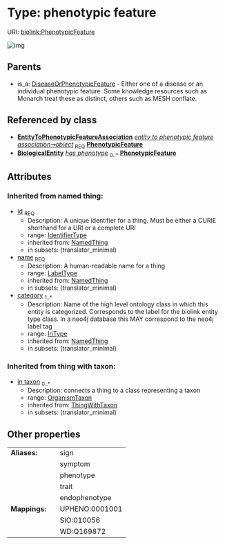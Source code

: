 
# Type: phenotypic feature




URI: [biolink:PhenotypicFeature](https://w3id.org/biolink/vocab/PhenotypicFeature)


![img](http://yuml.me/diagram/nofunky;dir:TB/class/[OrganismTaxon]<in%20taxon(i)%200..*-%20[PhenotypicFeature&#124;id(i):identifier_type;name(i):label_type;category(i):iri_type%20%2B],[EntityToPhenotypicFeatureAssociation]-%20object%201..1>[PhenotypicFeature],[DiseaseOrPhenotypicFeature]^-[PhenotypicFeature],[OrganismTaxon],[NamedThing],[MolecularEntity],[EntityToPhenotypicFeatureAssociation],[DiseaseOrPhenotypicFeature],[BiologicalEntity])

## Parents

 *  is_a: [DiseaseOrPhenotypicFeature](DiseaseOrPhenotypicFeature.md) - Either one of a disease or an individual phenotypic feature. Some knowledge resources such as Monarch treat these as distinct, others such as MESH conflate.

## Referenced by class

 *  **[EntityToPhenotypicFeatureAssociation](EntityToPhenotypicFeatureAssociation.md)** *[entity to phenotypic feature association➞object](entity_to_phenotypic_feature_association_object.md)*  <sub>REQ</sub>  **[PhenotypicFeature](PhenotypicFeature.md)**
 *  **[BiologicalEntity](BiologicalEntity.md)** *[has phenotype](has_phenotype.md)*  <sub>0..*</sub>  **[PhenotypicFeature](PhenotypicFeature.md)**

## Attributes


### Inherited from named thing:

 * [id](id.md)  <sub>REQ</sub>
    * Description: A unique identifier for a thing. Must be either a CURIE shorthand for a URI or a complete URI
    * range: [IdentifierType](types/IdentifierType.md)
    * inherited from: [NamedThing](NamedThing.md)
    * in subsets: (translator_minimal)
 * [name](name.md)  <sub>REQ</sub>
    * Description: A human-readable name for a thing
    * range: [LabelType](types/LabelType.md)
    * inherited from: [NamedThing](NamedThing.md)
    * in subsets: (translator_minimal)
 * [category](category.md)  <sub>1..*</sub>
    * Description: Name of the high level ontology class in which this entity is categorized. Corresponds to the label for the biolink entity type class. In a neo4j database this MAY correspond to the neo4j label tag
    * range: [IriType](types/IriType.md)
    * inherited from: [NamedThing](NamedThing.md)
    * in subsets: (translator_minimal)

### Inherited from thing with taxon:

 * [in taxon](in_taxon.md)  <sub>0..*</sub>
    * Description: connects a thing to a class representing a taxon
    * range: [OrganismTaxon](OrganismTaxon.md)
    * inherited from: [ThingWithTaxon](ThingWithTaxon.md)
    * in subsets: (translator_minimal)

## Other properties

|  |  |  |
| --- | --- | --- |
| **Aliases:** | | sign |
|  | | symptom |
|  | | phenotype |
|  | | trait |
|  | | endophenotype |
| **Mappings:** | | UPHENO:0001001 |
|  | | SIO:010056 |
|  | | WD:Q169872 |

